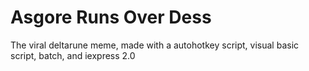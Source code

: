 # Asgore Runs Over Dess
The viral deltarune meme, made with a autohotkey script, visual basic script, batch, and iexpress 2.0
